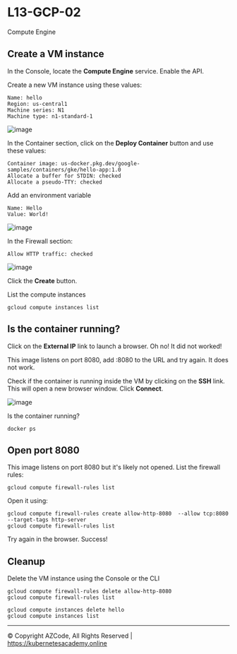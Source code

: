# L13-GCP-02

Compute Engine

## Create a VM instance

In the Console, locate the **Compute Engine** service. Enable the API.

Create a new VM instance using these values:

    Name: hello
    Region: us-central1
    Machine series: N1
    Machine type: n1-standard-1

![image](https://kubernetesacademy.online/wp-content/uploads/2022/07/L13-GCP-02-01.png)

In the Container section, click on the **Deploy Container** button and use these values:

    Container image: us-docker.pkg.dev/google-samples/containers/gke/hello-app:1.0
    Allocate a buffer for STDIN: checked
    Allocate a pseudo-TTY: checked

Add an environment variable

    Name: Hello
    Value: World!

![image](https://kubernetesacademy.online/wp-content/uploads/2022/07/L13-GCP-02-02.png)

In the Firewall section:

    Allow HTTP traffic: checked

![image](https://kubernetesacademy.online/wp-content/uploads/2022/07/L13-GCP-02-03.png)

Click the **Create** button.

List the compute instances

    gcloud compute instances list

## Is the container running?

Click on the **External IP** link to launch a browser. Oh no! It did not worked!

This image listens on port 8080, add :8080 to the URL and try again. It does not work.

Check if the container is running inside the VM by clicking on the **SSH** link.  This will open a new browser window. Click **Connect**.

![image](https://kubernetesacademy.online/wp-content/uploads/2022/07/L13-GCP-02-04.png)

Is the container running?

    docker ps

## Open port 8080

This image listens on port 8080 but it's likely not opened. List the firewall rules:

    gcloud compute firewall-rules list

Open it using:

    gcloud compute firewall-rules create allow-http-8080  --allow tcp:8080 --target-tags http-server
    gcloud compute firewall-rules list

Try again in the browser. Success!

## Cleanup

Delete the VM instance using the Console or the CLI

    gcloud compute firewall-rules delete allow-http-8080
    gcloud compute firewall-rules list

    gcloud compute instances delete hello
    gcloud compute instances list

---

© Copyright AZCode, All Rights Reserved | https://kubernetesacademy.online

